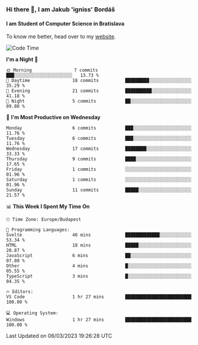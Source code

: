 ### Hi there 👋, I am Jakub 'igniss' Bordáš

#### I am Student of Computer Science in Bratislava
To know me better, head over to my [website](https://bordas.sk).


<!--START_SECTION:waka-->
![Code Time](http://img.shields.io/badge/Code%20Time-1%2C057%20hrs%2039%20mins-blue)

**I'm a Night 🦉** 

```text
🌞 Morning                7 commits           ███░░░░░░░░░░░░░░░░░░░░░░   13.73 % 
🌆 Daytime                18 commits          █████████░░░░░░░░░░░░░░░░   35.29 % 
🌃 Evening                21 commits          ██████████░░░░░░░░░░░░░░░   41.18 % 
🌙 Night                  5 commits           ██░░░░░░░░░░░░░░░░░░░░░░░   09.80 % 
```
📅 **I'm Most Productive on Wednesday** 

```text
Monday                   6 commits           ███░░░░░░░░░░░░░░░░░░░░░░   11.76 % 
Tuesday                  6 commits           ███░░░░░░░░░░░░░░░░░░░░░░   11.76 % 
Wednesday                17 commits          ████████░░░░░░░░░░░░░░░░░   33.33 % 
Thursday                 9 commits           ████░░░░░░░░░░░░░░░░░░░░░   17.65 % 
Friday                   1 commits           ░░░░░░░░░░░░░░░░░░░░░░░░░   01.96 % 
Saturday                 1 commits           ░░░░░░░░░░░░░░░░░░░░░░░░░   01.96 % 
Sunday                   11 commits          █████░░░░░░░░░░░░░░░░░░░░   21.57 % 
```


📊 **This Week I Spent My Time On** 

```text
🕑︎ Time Zone: Europe/Budapest

💬 Programming Languages: 
Svelte                   46 mins             █████████████░░░░░░░░░░░░   53.34 % 
HTML                     18 mins             █████░░░░░░░░░░░░░░░░░░░░   20.87 % 
JavaScript               6 mins              ██░░░░░░░░░░░░░░░░░░░░░░░   07.80 % 
Other                    4 mins              █░░░░░░░░░░░░░░░░░░░░░░░░   05.55 % 
TypeScript               3 mins              █░░░░░░░░░░░░░░░░░░░░░░░░   04.35 % 

🔥 Editors: 
VS Code                  1 hr 27 mins        █████████████████████████   100.00 % 

💻 Operating System: 
Windows                  1 hr 27 mins        █████████████████████████   100.00 % 
```


 Last Updated on 06/03/2023 19:26:28 UTC
<!--END_SECTION:waka-->
